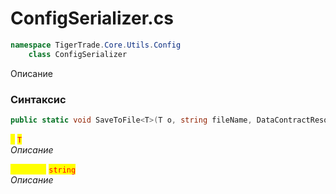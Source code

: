 
# ConfigSerializer.cs
```csharp
namespace TigerTrade.Core.Utils.Config  
    class ConfigSerializer
```

Описание

### Синтаксис
```csharp
public static void SaveToFile<T>(T o, string fileName, DataContractResolver resolver = null)
```

<mark style="color:yellow;">**`o`**</mark> <mark style="color:red;">`T`</mark>  
 *Описание*  
  
<mark style="color:yellow;">**`fileName`**</mark> <mark style="color:red;">`string`</mark>  
 *Описание*  
  

                    
                    